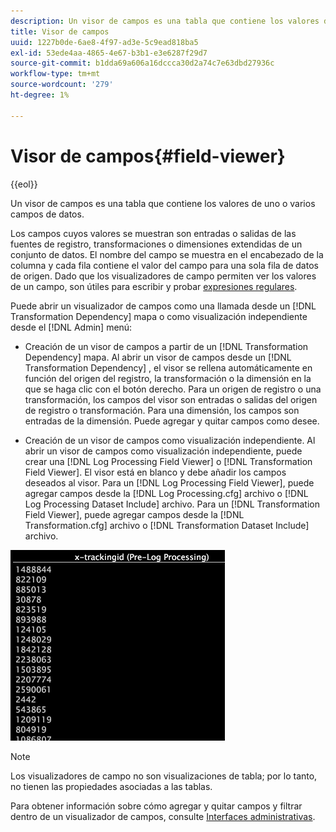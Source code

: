 ```yaml
---
description: Un visor de campos es una tabla que contiene los valores de uno o varios campos de datos.
title: Visor de campos
uuid: 1227b0de-6ae8-4f97-ad3e-5c9ead818ba5
exl-id: 53ede4aa-4865-4e67-b3b1-e3e6287f29d7
source-git-commit: b1dda69a606a16dccca30d2a74c7e63dbd27936c
workflow-type: tm+mt
source-wordcount: '279'
ht-degree: 1%

---
```


# Visor de campos{#field-viewer}

{{eol}}

Un visor de campos es una tabla que contiene los valores de uno o varios campos de datos.

Los campos cuyos valores se muestran son entradas o salidas de las fuentes de registro, transformaciones o dimensiones extendidas de un conjunto de datos. El nombre del campo se muestra en el encabezado de la columna y cada fila contiene el valor del campo para una sola fila de datos de origen. Dado que los visualizadores de campo permiten ver los valores de un campo, son útiles para escribir y probar [expresiones regulares](../../../../../home/c-dataset-const-proc/c-reg-exp.md#concept-070077baa419475094ef0469e92c5b9c).

Puede abrir un visualizador de campos como una llamada desde un [!DNL Transformation Dependency] mapa o como visualización independiente desde el [!DNL Admin] menú:

* Creación de un visor de campos a partir de un [!DNL Transformation Dependency] mapa. Al abrir un visor de campos desde un [!DNL Transformation Dependency] , el visor se rellena automáticamente en función del origen del registro, la transformación o la dimensión en la que se haga clic con el botón derecho. Para un origen de registro o una transformación, los campos del visor son entradas o salidas del origen de registro o transformación. Para una dimensión, los campos son entradas de la dimensión. Puede agregar y quitar campos como desee.

* Creación de un visor de campos como visualización independiente. Al abrir un visor de campos como visualización independiente, puede crear una [!DNL Log Processing Field Viewer] o [!DNL Transformation Field Viewer]. El visor está en blanco y debe añadir los campos deseados al visor. Para un [!DNL Log Processing Field Viewer], puede agregar campos desde la [!DNL Log Processing.cfg] archivo o [!DNL Log Processing Dataset Include] archivo. Para un [!DNL Transformation Field Viewer], puede agregar campos desde la [!DNL Transformation.cfg] archivo o [!DNL Transformation Dataset Include] archivo.

![](assets/vis_FieldViewer_OneField.png)

>[!NOTE]
>
>Los visualizadores de campo no son visualizaciones de tabla; por lo tanto, no tienen las propiedades asociadas a las tablas.

Para obtener información sobre cómo agregar y quitar campos y filtrar dentro de un visualizador de campos, consulte [Interfaces administrativas](../../../../../home/c-get-started/c-admin-intrf/c-admin-intrf.md#concept-855c1a91e1a948969fab592adca15f74).

